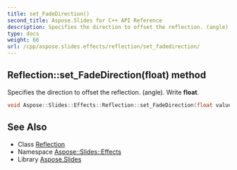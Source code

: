 ```yaml
---
title: set_FadeDirection()
second_title: Aspose.Slides for C++ API Reference
description: Specifies the direction to offset the reflection. (angle). Write float.
type: docs
weight: 66
url: /cpp/aspose.slides.effects/reflection/set_fadedirection/
---
```

## Reflection::set_FadeDirection(float) method


Specifies the direction to offset the reflection. (angle). Write **float**.

```cpp
void Aspose::Slides::Effects::Reflection::set_FadeDirection(float value) override
```

## See Also

* Class [Reflection](./)
* Namespace [Aspose::Slides::Effects](../)
* Library [Aspose.Slides](../../)